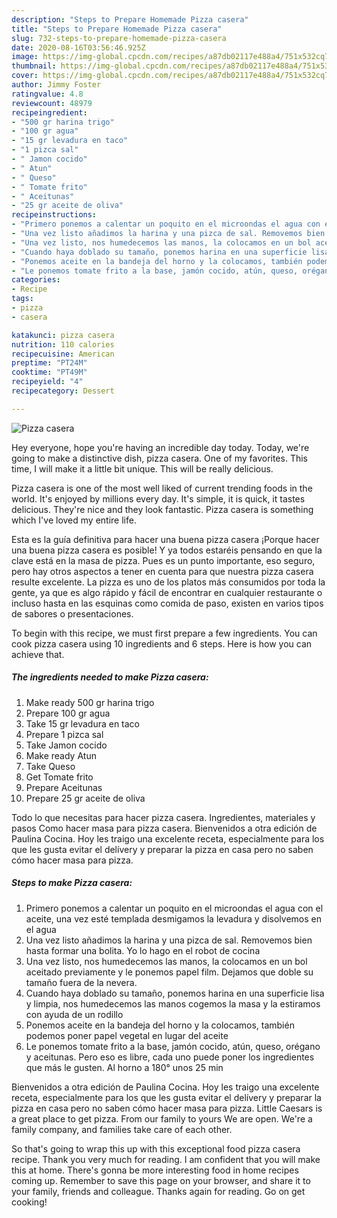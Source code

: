 ```yaml
---
description: "Steps to Prepare Homemade Pizza casera"
title: "Steps to Prepare Homemade Pizza casera"
slug: 732-steps-to-prepare-homemade-pizza-casera
date: 2020-08-16T03:56:46.925Z
image: https://img-global.cpcdn.com/recipes/a87db02117e488a4/751x532cq70/pizza-casera-foto-principal.jpg
thumbnail: https://img-global.cpcdn.com/recipes/a87db02117e488a4/751x532cq70/pizza-casera-foto-principal.jpg
cover: https://img-global.cpcdn.com/recipes/a87db02117e488a4/751x532cq70/pizza-casera-foto-principal.jpg
author: Jimmy Foster
ratingvalue: 4.8
reviewcount: 48979
recipeingredient:
- "500 gr harina trigo"
- "100 gr agua"
- "15 gr levadura en taco"
- "1 pizca sal"
- " Jamon cocido"
- " Atun"
- " Queso"
- " Tomate frito"
- " Aceitunas"
- "25 gr aceite de oliva"
recipeinstructions:
- "Primero ponemos a calentar un poquito en el microondas el agua con el aceite, una vez esté templada desmigamos la levadura y disolvemos en el agua"
- "Una vez listo añadimos la harina y una pizca de sal. Removemos bien hasta formar una bolita. Yo lo hago en el robot de cocina"
- "Una vez listo, nos humedecemos las manos, la colocamos en un bol aceitado previamente y le ponemos papel film. Dejamos que doble su tamaño fuera de la nevera."
- "Cuando haya doblado su tamaño, ponemos harina en una superficie lisa y limpia, nos humedecemos las manos cogemos la masa y la estiramos con ayuda de un rodillo"
- "Ponemos aceite en la bandeja del horno y la colocamos, también podemos poner papel vegetal en lugar del aceite"
- "Le ponemos tomate frito a la base, jamón cocido, atún, queso, orégano y aceitunas. Pero eso es libre, cada uno puede poner los ingredientes que más le gusten. Al horno a 180° unos 25 min"
categories:
- Recipe
tags:
- pizza
- casera

katakunci: pizza casera 
nutrition: 110 calories
recipecuisine: American
preptime: "PT24M"
cooktime: "PT49M"
recipeyield: "4"
recipecategory: Dessert

---
```



![Pizza casera](https://img-global.cpcdn.com/recipes/a87db02117e488a4/751x532cq70/pizza-casera-foto-principal.jpg)

Hey everyone, hope you're having an incredible day today. Today, we're going to make a distinctive dish, pizza casera. One of my favorites. This time, I will make it a little bit unique. This will be really delicious.

Pizza casera is one of the most well liked of current trending foods in the world. It's enjoyed by millions every day. It's simple, it is quick, it tastes delicious. They're nice and they look fantastic. Pizza casera is something which I've loved my entire life.

Esta es la guía definitiva para hacer una buena pizza casera ¡Porque hacer una buena pizza casera es posible! Y ya todos estaréis pensando en que la clave está en la masa de pizza. Pues es un punto importante, eso seguro, pero hay otros aspectos a tener en cuenta para que nuestra pizza casera resulte excelente. La pizza es uno de los platos más consumidos por toda la gente, ya que es algo rápido y fácil de encontrar en cualquier restaurante o incluso hasta en las esquinas como comida de paso, existen en varios tipos de sabores o presentaciones.


To begin with this recipe, we must first prepare a few ingredients. You can cook pizza casera using 10 ingredients and 6 steps. Here is how you can achieve that.

<!--inarticleads1-->

##### The ingredients needed to make Pizza casera:

1. Make ready 500 gr harina trigo
1. Prepare 100 gr agua
1. Take 15 gr levadura en taco
1. Prepare 1 pizca sal
1. Take  Jamon cocido
1. Make ready  Atun
1. Take  Queso
1. Get  Tomate frito
1. Prepare  Aceitunas
1. Prepare 25 gr aceite de oliva


Todo lo que necesitas para hacer pizza casera. Ingredientes, materiales y pasos Como hacer masa para pizza casera. Bienvenidos a otra edición de Paulina Cocina. Hoy les traigo una excelente receta, especialmente para los que les gusta evitar el delívery y preparar la pizza en casa pero no saben cómo hacer masa para pizza. 

<!--inarticleads2-->

##### Steps to make Pizza casera:

1. Primero ponemos a calentar un poquito en el microondas el agua con el aceite, una vez esté templada desmigamos la levadura y disolvemos en el agua
1. Una vez listo añadimos la harina y una pizca de sal. Removemos bien hasta formar una bolita. Yo lo hago en el robot de cocina
1. Una vez listo, nos humedecemos las manos, la colocamos en un bol aceitado previamente y le ponemos papel film. Dejamos que doble su tamaño fuera de la nevera.
1. Cuando haya doblado su tamaño, ponemos harina en una superficie lisa y limpia, nos humedecemos las manos cogemos la masa y la estiramos con ayuda de un rodillo
1. Ponemos aceite en la bandeja del horno y la colocamos, también podemos poner papel vegetal en lugar del aceite
1. Le ponemos tomate frito a la base, jamón cocido, atún, queso, orégano y aceitunas. Pero eso es libre, cada uno puede poner los ingredientes que más le gusten. Al horno a 180° unos 25 min


Bienvenidos a otra edición de Paulina Cocina. Hoy les traigo una excelente receta, especialmente para los que les gusta evitar el delívery y preparar la pizza en casa pero no saben cómo hacer masa para pizza. Little Caesars is a great place to get pizza. From our family to yours We are open. We&#39;re a family company, and families take care of each other. 

So that's going to wrap this up with this exceptional food pizza casera recipe. Thank you very much for reading. I am confident that you will make this at home. There's gonna be more interesting food in home recipes coming up. Remember to save this page on your browser, and share it to your family, friends and colleague. Thanks again for reading. Go on get cooking!
